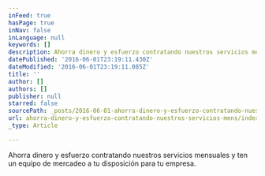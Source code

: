 ```yaml
---
inFeed: true
hasPage: true
inNav: false
inLanguage: null
keywords: []
description: Ahorra dinero y esfuerzo contratando nuestros servicios mensuales y ten un equipo de mercadeo a tu disposición para tu empresa.
datePublished: '2016-06-01T23:19:11.430Z'
dateModified: '2016-06-01T23:19:11.085Z'
title: ''
author: []
authors: []
publisher: null
starred: false
sourcePath: _posts/2016-06-01-ahorra-dinero-y-esfuerzo-contratando-nuestros-servicios-mens.md
url: ahorra-dinero-y-esfuerzo-contratando-nuestros-servicios-mens/index.html
_type: Article

---
```

Ahorra dinero y esfuerzo contratando nuestros servicios mensuales y ten un equipo de mercadeo a tu disposición para tu empresa.